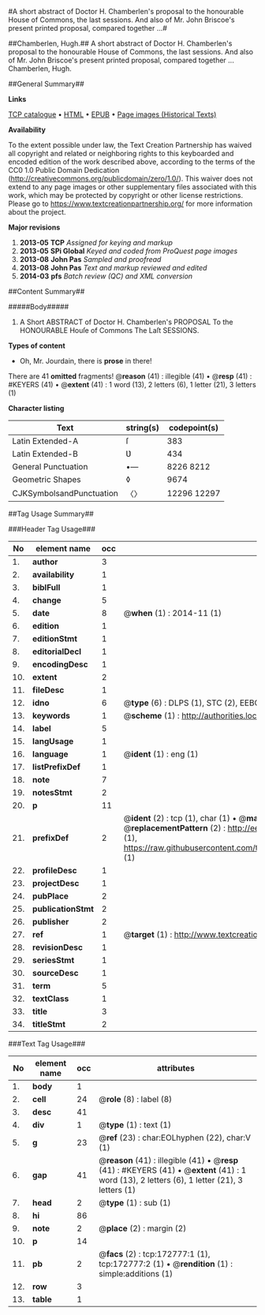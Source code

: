 #A short abstract of Doctor H. Chamberlen's proposal to the honourable House of Commons, the last sessions. And also of Mr. John Briscoe's present printed proposal, compared together ...#

##Chamberlen, Hugh.##
A short abstract of Doctor H. Chamberlen's proposal to the honourable House of Commons, the last sessions. And also of Mr. John Briscoe's present printed proposal, compared together ...
Chamberlen, Hugh.

##General Summary##

**Links**

[TCP catalogue](http://www.ota.ox.ac.uk/tcp/)  • 
[HTML](http://tei.it.ox.ac.uk/tcp/Texts-HTML/free/A78/A78537.html)  • 
[EPUB](http://tei.it.ox.ac.uk/tcp/Texts-EPUB/free/A78/A78537.epub) • 
[Page images (Historical Texts)](https://historicaltexts.jisc.ac.uk/eebo-47682818e)

**Availability**

To the extent possible under law, the Text Creation Partnership has waived all copyright and related or neighboring rights to this keyboarded and encoded edition of the work described above, according to the terms of the CC0 1.0 Public Domain Dedication (http://creativecommons.org/publicdomain/zero/1.0/). This waiver does not extend to any page images or other supplementary files associated with this work, which may be protected by copyright or other license restrictions. Please go to https://www.textcreationpartnership.org/ for more information about the project.

**Major revisions**

1. __2013-05__ __TCP__ *Assigned for keying and markup*
1. __2013-05__ __SPi Global__ *Keyed and coded from ProQuest page images*
1. __2013-08__ __John Pas__ *Sampled and proofread*
1. __2013-08__ __John Pas__ *Text and markup reviewed and edited*
1. __2014-03__ __pfs__ *Batch review (QC) and XML conversion*

##Content Summary##

#####Body#####

1. A Short ABSTRACT of Doctor H. Chamberlen's PROPOSAL To the HONOURABLE Houſe of Commons The Laſt SESSIONS.

**Types of content**

  * Oh, Mr. Jourdain, there is **prose** in there!

There are 41 **omitted** fragments! 
 @__reason__ (41) : illegible (41)  •  @__resp__ (41) : #KEYERS (41)  •  @__extent__ (41) : 1 word (13), 2 letters (6), 1 letter (21), 3 letters (1)

**Character listing**


|Text|string(s)|codepoint(s)|
|---|---|---|
|Latin Extended-A|ſ|383|
|Latin Extended-B|Ʋ|434|
|General Punctuation|•—|8226 8212|
|Geometric Shapes|◊|9674|
|CJKSymbolsandPunctuation|〈〉|12296 12297|

##Tag Usage Summary##

###Header Tag Usage###

|No|element name|occ|attributes|
|---|---|---|---|
|1.|__author__|3||
|2.|__availability__|1||
|3.|__biblFull__|1||
|4.|__change__|5||
|5.|__date__|8| @__when__ (1) : 2014-11 (1)|
|6.|__edition__|1||
|7.|__editionStmt__|1||
|8.|__editorialDecl__|1||
|9.|__encodingDesc__|1||
|10.|__extent__|2||
|11.|__fileDesc__|1||
|12.|__idno__|6| @__type__ (6) : DLPS (1), STC (2), EEBO-CITATION (1), OCLC (1), VID (1)|
|13.|__keywords__|1| @__scheme__ (1) : http://authorities.loc.gov/ (1)|
|14.|__label__|5||
|15.|__langUsage__|1||
|16.|__language__|1| @__ident__ (1) : eng (1)|
|17.|__listPrefixDef__|1||
|18.|__note__|7||
|19.|__notesStmt__|2||
|20.|__p__|11||
|21.|__prefixDef__|2| @__ident__ (2) : tcp (1), char (1)  •  @__matchPattern__ (2) : ([0-9\-]+):([0-9IVX]+) (1), (.+) (1)  •  @__replacementPattern__ (2) : http://eebo.chadwyck.com/downloadtiff?vid=$1&page=$2 (1), https://raw.githubusercontent.com/textcreationpartnership/Texts/master/tcpchars.xml#$1 (1)|
|22.|__profileDesc__|1||
|23.|__projectDesc__|1||
|24.|__pubPlace__|2||
|25.|__publicationStmt__|2||
|26.|__publisher__|2||
|27.|__ref__|1| @__target__ (1) : http://www.textcreationpartnership.org/docs/. (1)|
|28.|__revisionDesc__|1||
|29.|__seriesStmt__|1||
|30.|__sourceDesc__|1||
|31.|__term__|5||
|32.|__textClass__|1||
|33.|__title__|3||
|34.|__titleStmt__|2||


###Text Tag Usage###

|No|element name|occ|attributes|
|---|---|---|---|
|1.|__body__|1||
|2.|__cell__|24| @__role__ (8) : label (8)|
|3.|__desc__|41||
|4.|__div__|1| @__type__ (1) : text (1)|
|5.|__g__|23| @__ref__ (23) : char:EOLhyphen (22), char:V (1)|
|6.|__gap__|41| @__reason__ (41) : illegible (41)  •  @__resp__ (41) : #KEYERS (41)  •  @__extent__ (41) : 1 word (13), 2 letters (6), 1 letter (21), 3 letters (1)|
|7.|__head__|2| @__type__ (1) : sub (1)|
|8.|__hi__|86||
|9.|__note__|2| @__place__ (2) : margin (2)|
|10.|__p__|14||
|11.|__pb__|2| @__facs__ (2) : tcp:172777:1 (1), tcp:172777:2 (1)  •  @__rendition__ (1) : simple:additions (1)|
|12.|__row__|3||
|13.|__table__|1||
